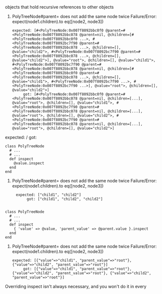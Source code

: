 objects that hold recursive references to other objects

1) PolyTreeNode#parent= does not add the same node twice
     Failure/Error: expect(node1.children).to eq([node2, node3])

       expected: [#<PolyTreeNode:0x007f8092bbc0f0 @parent=#<PolyTreeNode:0x007f8092bbc078 @parent=nil, @children=[#<PolyTreeNode:0x007f8092bbc0f0 ...>, #<PolyTreeNode:0x007f8092bc7f90 @parent=#<PolyTreeNode:0x007f8092bbc078 ...>, @children=[], @value="child2">, #<PolyTreeNode:0x007f8092bc7f90 @parent=#<PolyTreeNode:0x007f8092bbc078 ...>, @children=[], @value="child2">], @value="root">, @children=[], @value="child1">, #<PolyTreeNode:0x007f8092bc7f90 @parent=#<PolyTreeNode:0x007f8092bbc078 @parent=nil, @children=[#<PolyTreeNode:0x007f8092bbc0f0 @parent=#<PolyTreeNode:0x007f8092bbc078 ...>, @children=[], @value="child1">, #<PolyTreeNode:0x007f8092bc7f90 ...>, #<PolyTreeNode:0x007f8092bc7f90 ...>], @value="root">, @children=[], @value="child2">]
            got: [#<PolyTreeNode:0x007f8092bbc0f0 @parent=#<PolyTreeNode:0x007f8092bbc078 @parent=nil, @children=[...], @value="root">, @children=[], @value="child1">, #<PolyTreeNode:0x007f8092bc7f90 @parent=#<PolyTreeNode:0x007f8092bbc078 @parent=nil, @children=[...], @value="root">, @children=[], @value="child2">, #<PolyTreeNode:0x007f8092bc7f90 @parent=#<PolyTreeNode:0x007f8092bbc078 @parent=nil, @children=[...], @value="root">, @children=[], @value="child2">]

expected: / got:

```
class PolyTreeNode
  # ...
  # ...
  def inspect
    @value.inspect
  end
end
```

1) PolyTreeNode#parent= does not add the same node twice
   Failure/Error: expect(node1.children).to eq([node2, node3])
```
     expected: ["child1", "child2"]
          got: ["child1", "child2", "child2"]
   
```       
```
class PolyTreeNode
  # ...
  # ...
  def inspect
    { 'value' => @value, 'parent_value' => @parent.value }.inspect
  end
end
```

1) PolyTreeNode#parent= does not add the same node twice
     Failure/Error: expect(node1.children).to eq([node2, node3])

       expected: [{"value"=>"child1", "parent_value"=>"root"}, {"value"=>"child2", "parent_value"=>"root"}]
            got: [{"value"=>"child1", "parent_value"=>"root"}, {"value"=>"child2", "parent_value"=>"root"}, {"value"=>"child2", "parent_value"=>"root"}]

Overriding inspect isn't always necessary, and you won't do it in every

